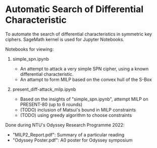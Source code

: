 # Automatic Search of Differential Characteristic
 To automate the search of differential characteristics in symmetric key ciphers. 
 SageMath kernel is used for Jupyter Notebooks. 

Notebooks for viewing: 
1. simple_spn.ipynb
   - An attempt to attack a very simple SPN cipher, using a known differential characteristic. 
   - An attampt to form MILP based on the convex hull of the S-Box

2. present_diff-attack_milp.ipynb
   - Based on the insights of "simple_spn.ipynb", attempt MILP on PRESENT-80 (up to 6 rounds)
   - (TODO) inclusion of Matsui's bound in MILP constraints
   - (TODO) using greedy algorithm to choose constraints

Done during NTU's Odyssey Research Programme 2022: 
   - "MILP2_Report.pdf": Summary of a particular reading
   - "Odyssey Poster.pdf": A0 poster for Odyssey symposium
